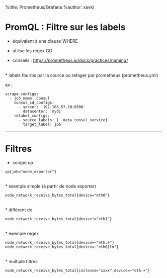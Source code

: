 %title: Prometheus/Grafana
%author: xavki


# PromQL : Filtre sur les labels


* équivalent à une clause WHERE

* utilise les regex GO

* conseils : https://prometheus.io/docs/practices/naming/

<br>
* labels fournis par la source ou retager par prometheus (prometheus.yml)

ex :

```
scrape_configs:
  - job_name: Consul
    consul_sd_configs:
      - server: '192.168.57.10:8500'
        datacenter: 'mydc'
    relabel_configs:
      - source_labels: [__meta_consul_service]
        target_label: job
```


---------------------------------------------------------------------------------


# Filtres

* scrape up

```
up{job="node_exporter"}
```


<br>
* exemple simple (à partir de node exporter)

```
node_network_receive_bytes_total{device="eth0"}
```

<br>
* différent de

```
node_network_receive_bytes_total{device!="eth1"}
```


<br>
* exemple regex

```
node_network_receive_bytes_total{device=~"eth.+"}
node_network_receive_bytes_total{device=~"eth0|lo"}
```

<br>
* multiple filtres

```
node_network_receive_bytes_total{instance="xxxx",device=~"eth.+"}
```

